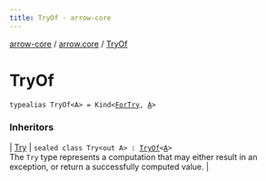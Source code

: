 ```yaml
---
title: TryOf - arrow-core
---
```


[arrow-core](../index.html) / [arrow.core](index.html) / [TryOf](./-try-of.html)

# TryOf

`typealias TryOf<A> = Kind<`[`ForTry`](-for-try.html)`, `[`A`](-try-of.html#A)`>`

### Inheritors

| [Try](-try/index.html) | `sealed class Try<out A> : `[`TryOf`](./-try-of.html)`<`[`A`](-try/index.html#A)`>`<br>The `Try` type represents a computation that may either result in an exception, or return a successfully computed value. |

